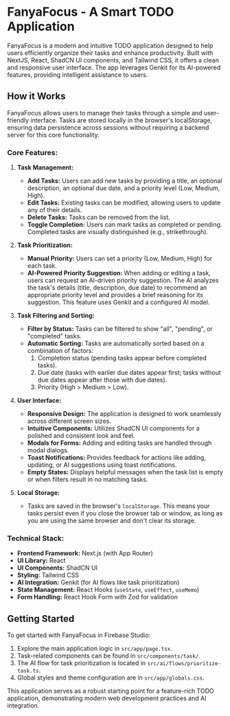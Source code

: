 # FanyaFocus - A Smart TODO Application

FanyaFocus is a modern and intuitive TODO application designed to help users efficiently organize their tasks and enhance productivity. Built with NextJS, React, ShadCN UI components, and Tailwind CSS, it offers a clean and responsive user interface. The app leverages Genkit for its AI-powered features, providing intelligent assistance to users.

## How it Works

FanyaFocus allows users to manage their tasks through a simple and user-friendly interface. Tasks are stored locally in the browser's localStorage, ensuring data persistence across sessions without requiring a backend server for this core functionality.

### Core Features:

1.  **Task Management:**
    *   **Add Tasks:** Users can add new tasks by providing a title, an optional description, an optional due date, and a priority level (Low, Medium, High).
    *   **Edit Tasks:** Existing tasks can be modified, allowing users to update any of their details.
    *   **Delete Tasks:** Tasks can be removed from the list.
    *   **Toggle Completion:** Users can mark tasks as completed or pending. Completed tasks are visually distinguished (e.g., strikethrough).

2.  **Task Prioritization:**
    *   **Manual Priority:** Users can set a priority (Low, Medium, High) for each task.
    *   **AI-Powered Priority Suggestion:** When adding or editing a task, users can request an AI-driven priority suggestion. The AI analyzes the task's details (title, description, due date) to recommend an appropriate priority level and provides a brief reasoning for its suggestion. This feature uses Genkit and a configured AI model.

3.  **Task Filtering and Sorting:**
    *   **Filter by Status:** Tasks can be filtered to show "all", "pending", or "completed" tasks.
    *   **Automatic Sorting:** Tasks are automatically sorted based on a combination of factors:
        1.  Completion status (pending tasks appear before completed tasks).
        2.  Due date (tasks with earlier due dates appear first; tasks without due dates appear after those with due dates).
        3.  Priority (High > Medium > Low).

4.  **User Interface:**
    *   **Responsive Design:** The application is designed to work seamlessly across different screen sizes.
    *   **Intuitive Components:** Utilizes ShadCN UI components for a polished and consistent look and feel.
    *   **Modals for Forms:** Adding and editing tasks are handled through modal dialogs.
    *   **Toast Notifications:** Provides feedback for actions like adding, updating, or AI suggestions using toast notifications.
    *   **Empty States:** Displays helpful messages when the task list is empty or when filters result in no matching tasks.

5.  **Local Storage:**
    *   Tasks are saved in the browser's `localStorage`. This means your tasks persist even if you close the browser tab or window, as long as you are using the same browser and don't clear its storage.

### Technical Stack:

*   **Frontend Framework:** Next.js (with App Router)
*   **UI Library:** React
*   **UI Components:** ShadCN UI
*   **Styling:** Tailwind CSS
*   **AI Integration:** Genkit (for AI flows like task prioritization)
*   **State Management:** React Hooks (`useState`, `useEffect`, `useMemo`)
*   **Form Handling:** React Hook Form with Zod for validation

## Getting Started

To get started with FanyaFocus in Firebase Studio:
1.  Explore the main application logic in `src/app/page.tsx`.
2.  Task-related components can be found in `src/components/task/`.
3.  The AI flow for task prioritization is located in `src/ai/flows/prioritize-task.ts`.
4.  Global styles and theme configuration are in `src/app/globals.css`.

This application serves as a robust starting point for a feature-rich TODO application, demonstrating modern web development practices and AI integration.

